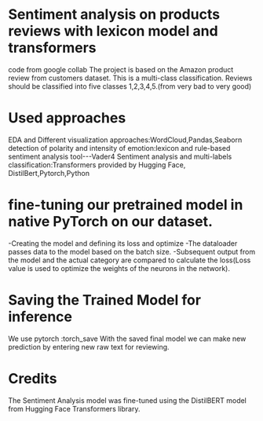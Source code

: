 # Sentiment analysis on products reviews with lexicon model and transformers
  code from google collab
  The project is based on the Amazon product review from customers dataset.
  This is a multi-class classification. Reviews should be classified into five classes 1,2,3,4,5.(from very bad to very good)
# Used approaches
   EDA and Different visualization approaches:WordCloud,Pandas,Seaborn
   detection of polarity and intensity of emotion:lexicon and rule-based sentiment analysis tool---Vader4
   Sentiment analysis and multi-labels classification:Transformers provided by Hugging Face, DistilBert,Pytorch,Python
   
    
# fine-tuning our pretrained model in native PyTorch on our dataset.
 -Creating the model and defining its loss and optimize
 -The dataloader passes data to the model based on the batch size.
 -Subsequent output from the model and the actual category are compared to calculate the loss(Loss value is used to optimize the weights of the neurons in the network).


# Saving the Trained Model for inference
We use pytorch :torch_save
With the saved final model we can make new prediction by entering new raw text for reviewing.

# Credits
The Sentiment Analysis model was fine-tuned using the DistilBERT model from Hugging Face Transformers library.
